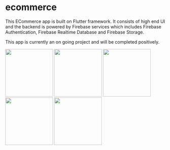 # ecommerce

This ECommerce app is built on Flutter framework.
It consists of high end UI and the backend is powered by Firebase services which includes Firebase Authentication, Firebase Realtime Database 
and Firebase Storage.

This app is currently an on going project and will be completed positively.

<img src="https://user-images.githubusercontent.com/67114557/98398715-690c0000-2087-11eb-8039-62a6b0bf569a.png" width="150">
<img src="https://user-images.githubusercontent.com/67114557/98398713-67423c80-2087-11eb-9a1f-84566f53d415.png" width="150">
<img src="https://user-images.githubusercontent.com/67114557/98398711-66a9a600-2087-11eb-9809-b3fa7841e271.png" width="150">
<img src="https://user-images.githubusercontent.com/67114557/98398679-5e516b00-2087-11eb-8340-794fc407d1ab.png" width="150">
<img src="https://user-images.githubusercontent.com/67114557/98398663-55f93000-2087-11eb-8fbd-d2171cfc5d8e.png" width="150">



